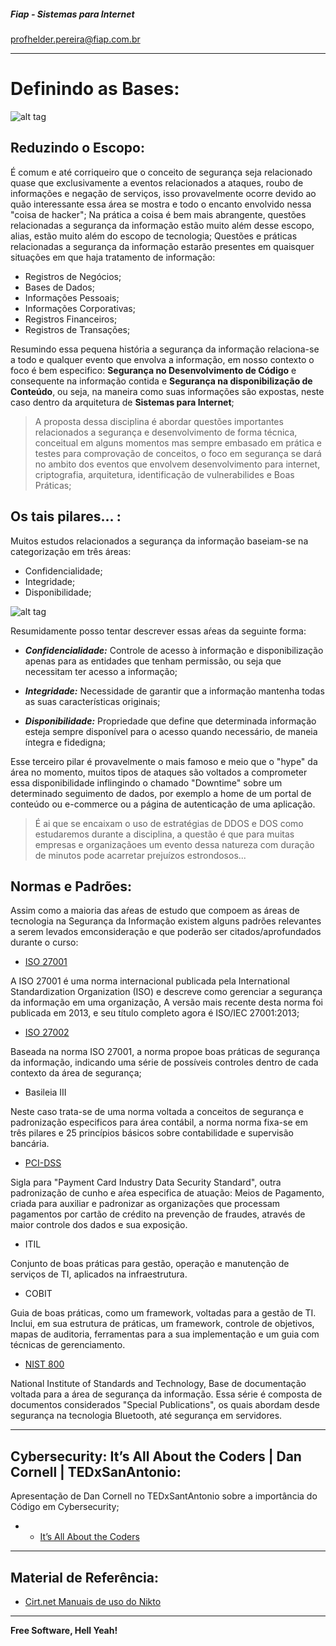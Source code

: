 ##### Fiap - Sistemas para Internet
profhelder.pereira@fiap.com.br

---

# Definindo as Bases:

![alt tag](https://raw.githubusercontent.com/wiki/fiap2tin/Sec/images/cube.png)

## Reduzindo o Escopo:

É comum e até corriqueiro que o conceito de segurança seja relacionado quase que exclusivamente a eventos relacionados a ataques, roubo de informações e negação de serviços, isso provavelmente ocorre devido ao quão interessante essa área se mostra e todo o encanto envolvido nessa "coisa de hacker"; Na prática a coisa é bem mais abrangente, questões relacionadas a segurança da informação estão muito além desse escopo, alias, estão muito além do escopo de tecnologia; Questões e práticas relacionadas a segurança da informação estarão presentes em quaisquer situações em que haja tratamento de informação:

- Registros de Negócios;
- Bases de Dados;
- Informações Pessoais;
- Informações Corporativas;
- Registros Financeiros;
- Registros de Transações;

Resumindo essa pequena história a segurança da informação relaciona-se a todo e qualquer evento que envolva a informação, em nosso contexto o foco é bem especifico: **Segurança no Desenvolvimento de Código** e consequente  na informação contida e **Segurança na disponibilização de Conteúdo**, ou seja, na maneira como suas informações são expostas, neste caso dentro da arquitetura de **Sistemas para Internet**;

> A proposta dessa disciplina é abordar questões importantes relacionados a segurança e desenvolvimento de forma técnica, conceitual em alguns momentos mas sempre embasado em prática e testes para comprovação de conceitos, o foco em segurança se dará no ambito dos eventos que envolvem desenvolvimento para internet, criptografia, arquitetura, identificação de vulnerabilides e Boas Práticas;

## Os tais pilares... :

Muitos estudos relacionados a segurança da informação baseiam-se na categorização em três áreas: 

- Confidencialidade;
- Integridade;
- Disponibilidade;

![alt tag](https://raw.githubusercontent.com/wiki/fiap2tin/Sec/images/pilares.jpg)

Resumidamente posso tentar descrever essas aŕeas da seguinte forma:

- ***Confidencialidade:*** Controle de acesso à informação e disponibilização apenas para as entidades que tenham permissão, ou seja que necessitam ter acesso a informação;

- ***Integridade:*** Necessidade de garantir que a informação mantenha todas as suas características originais; 

- ***Disponibilidade:*** Propriedade que define que determinada informação esteja sempre disponível para o acesso quando necessário, de maneia íntegra e fidedigna; 

Esse terceiro pilar é provavelmente o mais famoso e meio que o "hype" da área no momento, muitos tipos de ataques são voltados a comprometer essa disponibilidade inflingindo o chamado "Downtime" sobre um determinado seguimento de dados, por exemplo a home de um portal de conteúdo ou e-commerce ou a página de autenticação de uma aplicação. 

> É ai que se encaixam o uso de estratégias de DDOS e DOS como estudaremos durante a disciplina, a questão é que para muitas empresas e organizaçãoes um evento dessa natureza com duração de minutos pode acarretar prejuízos estrondosos...

## Normas e Padrões:

Assim como a maioria das aŕeas de estudo que compoem as áreas de tecnologia na Segurança da Informação existem alguns padrões relevantes a serem levados emconsideração e que poderão ser citados/aprofundados durante o curso:

- [ISO 27001](http://www.iso.org/iso/home/store/catalogue_tc/catalogue_detail.htm?csnumber=54534)

A ISO 27001 é uma norma internacional publicada pela International Standardization Organization (ISO) e descreve como gerenciar a segurança da informação em uma organização, A versão mais recente desta norma foi publicada em 2013, e seu título completo agora é ISO/IEC 27001:2013;

- [ISO 27002](http://www.iso.org/iso/home/store/catalogue_tc/catalogue_detail.htm?csnumber=54533)

Baseada na norma ISO 27001, a norma propoe boas práticas de segurança da informação, indicando uma série de possíveis controles dentro de cada contexto da área de segurança;

- Basileia III

Neste caso trata-se de uma norma voltada a conceitos de segurança e padronização especificos para área contábil, a norma norma fixa-se em três pilares e 25 princípios básicos sobre contabilidade e supervisão bancária. 
 
- [PCI-DSS](https://www.pcisecuritystandards.org/document_library?category=saqs)

Sigla para "Payment Card Industry Data Security Standard", outra padronização de cunho e aŕea especifica de atuação: Meios de Pagamento, criada para auxiliar e padronizar as organizações que processam pagamentos por cartão de crédito na prevenção de fraudes, através de maior controle dos dados e sua exposição.

- ITIL

Conjunto de boas práticas para gestão, operação e manutenção de serviços de TI, aplicados na infraestrutura.

- COBIT

Guia de boas práticas, como um framework, voltadas para a gestão de TI. Inclui, em sua estrutura de práticas, um framework, controle de objetivos, mapas de auditoria, ferramentas para a sua implementação e um guia com técnicas de gerenciamento.

- [NIST 800](http://csrc.nist.gov/publications/PubsSPs.html)

National Institute of Standards and Technology, Base de documentação voltada para a área de segurança da informação. Essa série é composta de documentos considerados "Special Publications", os quais abordam desde segurança na tecnologia Bluetooth, até segurança em servidores.

---

##  Cybersecurity: It’s All About the Coders | Dan Cornell | TEDxSanAntonio:

Apresentação de Dan Cornell no TEDxSantAntonio sobre a importância do Código em Cybersecurity;

* - [It’s All About the Coders](https://www.youtube.com/embed/fi44mL7mcq0)

---

## Material de Referência:

* [Cirt.net Manuais de uso do Nikto](https://cirt.net/nikto2-docs/)

----

**Free Software, Hell Yeah!**
